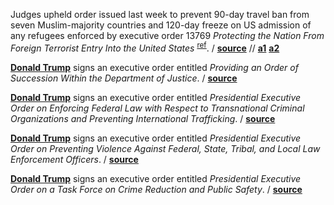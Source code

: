 Judges upheld order issued last week to prevent 90-day travel ban from seven
Muslim-majority countries and 120-day freeze on US admission of any refugees
enforced by executive order 13769 _Protecting the Nation From Foreign Terrorist
Entry Into the United States_ <sup>[ref](https://govtracker.org/us/#2017-01-27)</sup>.
/ **[source](https://cdn.ca9.uscourts.gov/datastore/opinions/2017/02/09/17-35105.pdf)**
// **[a1](https://www.ca9.uscourts.gov/content/view.php?pk_id=0000000860)**
**[a2](https://www.theguardian.com/us-news/2017/feb/09/judges-deny-trump-travel-ban-enforcement-uphold-order)**

**[Donald Trump](https://en.wikipedia.org/wiki/Donald_Trump "Wiki Donald
Trump")** signs an executive order entitled _Providing an Order of Succession
Within the Department of Justice_.
/ **[source](https://www.whitehouse.gov/the-press-office/2017/02/10/providing-order-succession-within-department-justice)**

**[Donald Trump](https://en.wikipedia.org/wiki/Donald_Trump "Wiki Donald
Trump")** signs an executive order entitled _Presidential Executive Order on
Enforcing Federal Law with Respect to Transnational Criminal Organizations and
Preventing International Trafficking_.
/ **[source](https://www.whitehouse.gov/the-press-office/2017/02/09/presidential-executive-order-enforcing-federal-law-respect-transnational)**

**[Donald Trump](https://en.wikipedia.org/wiki/Donald_Trump "Wiki Donald
Trump")** signs an executive order entitled _Presidential Executive Order on
Preventing Violence Against Federal, State, Tribal, and Local Law Enforcement
Officers_.
/ **[source](https://www.whitehouse.gov/the-press-office/2017/02/09/presidential-executive-order-preventing-violence-against-federal-state)**

**[Donald Trump](https://en.wikipedia.org/wiki/Donald_Trump "Wiki Donald
Trump")** signs an executive order entitled _Presidential Executive Order on a
Task Force on Crime Reduction and Public Safety_.
/ **[source](https://www.whitehouse.gov/the-press-office/2017/02/09/presidential-executive-order-task-force-crime-reduction-and-public)**
